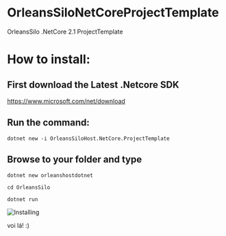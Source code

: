 # OrleansSiloNetCoreProjectTemplate
OrleansSilo .NetCore 2.1 ProjectTemplate

# How to install:

## First download the Latest .Netcore SDK
https://www.microsoft.com/net/download

## Run the command:
```dotnet new -i OrleansSiloHost.NetCore.ProjectTemplate```

## Browse to your folder and type
```dotnet new orleanshostdotnet```

```cd OrleansSilo```

```dotnet run```

![Installing](https://raw.githubusercontent.com/thiagoloureiro/OrleansSiloNetCoreProjectTemplate/master/OrleansSiloHost.gif)

voi lá! :)
